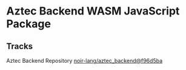 # Aztec Backend WASM JavaScript Package

## Tracks
Aztec Backend Repository [noir-lang/aztec_backend@f96d5ba](https://github.com/noir-lang/aztec_backend/tree/f96d5baed03d5058e783827d105e2c83d290c65d)